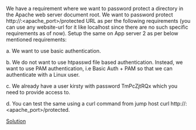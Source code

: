 We have a requirement where we want to password protect a directory in the Apache web server document root. We want to password protect http://<website-url>:<apache_port>/protected URL as per the following requirements (you can use any website-url for it like localhost since there are no such specific requirements as of now). Setup the same on App server 2 as per below mentioned requirements:



a. We want to use basic authentication.


b. We do not want to use htpasswd file based authentication. Instead, we want to use PAM authentication, i.e Basic Auth + PAM so that we can authenticate with a Linux user.


c. We already have a user kirsty with password TmPcZjtRQx which you need to provide access to.


d. You can test the same using a curl command from jump host curl http://<website-url>:<apache_port>/protected.


[Solution](https://github.com/joseeden/KodeKloud_Engineer_Labs/blob/main/Tasks_031-040/TASK_35-PAM_Authentication_For_Apache.sh)